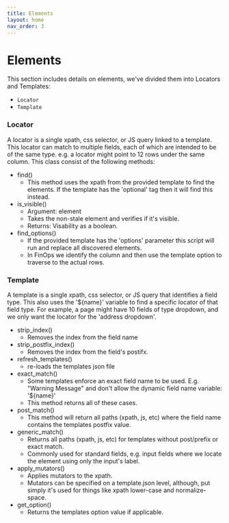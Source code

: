 ```yaml
---
title: Elements
layout: home
nav_order: 3
---
```

# Elements
This section includes details on elements, we've divided them into Locators and Templates:
- `Locator`
- `Template`

### Locator
A locator is a single xpath, css selector, or JS query linked to a template. This locator can match to multiple fields, each of which are intended to be of the same type. e.g. a locator might point to 12 rows under the same column.
This class consist of the following methods:

- find()
  - This method uses the xpath from the provided template to find the elements. If the template has the 'optional' tag then it will find this instead.
- is_visible()
  - Argument: element
  - Takes the non-stale element and verifies if it's visible. 
  - Returns: Visability as a boolean.
- find_options()
  - If the provided template has the 'options' parameter this script will run and replace all discovered elements.
  - In FinOps we identify the column and then use the template option to traverse to the actual rows. 

### Template
A template is a single xpath, css selector, or JS query that identifies a field type. This also uses the '${name}' variable to find a specific locator of that field type.
For example, a page might have 10 fields of type dropdown, and we only want the locator for the 'address dropdown'.

- strip_index()
  - Removes the index from the field name
- strip_postfix_index()
  - Removes the index from the field's postifx.
- refresh_templates()
  - re-loads the templates json file
- exact_match()
  - Some templates enforce an exact field name to be used. E.g. "Warning Message" and don't allow the dynamic field name variable: '${name}'
  - This method returns all of these cases.
- post_match()
  - This method will return all paths (xpath, js, etc) where the field name contains the templates postfix value.
- generic_match()
  - Returns all paths (xpath, js, etc) for templates without post/prefix or exact match.
  - Commonly used for standard fields, e.g. input fields where we locate the element using only the input's label.
- apply_mutators()
  - Applies mutators to the xpath. 
  - Mutators can be specified on a template.json level, although, put simply it's used for things like xpath lower-case and normalize-space.
- get_option()
  - Returns the templates option value if applicable. 

